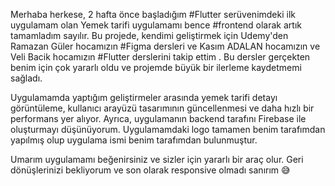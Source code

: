 Merhaba herkese, 2 hafta önce başladığım #Flutter serüvenimdeki ilk uygulamam olan Yemek tarifi uygulamamı bence #frontend olarak artık tamamladım sayılır. Bu projede, kendimi geliştirmek için Udemy'den Ramazan Güler hocamızın #Figma dersleri ve Kasım ADALAN hocamızın ve Veli Bacik hocamızın #Flutter derslerini takip ettim . Bu dersler gerçekten benim için çok yararlı oldu ve projemde büyük bir ilerleme kaydetmemi sağladı.

Uygulamamda yaptığım geliştirmeler arasında yemek tarifi detayı görüntüleme, kullanıcı arayüzü tasarımının güncellenmesi ve daha hızlı bir performans yer alıyor. Ayrıca, uygulamanın backend tarafını Firebase ile oluşturmayı düşünüyorum. Uygulamamdaki logo tamamen benim tarafımdan yapılmış olup uygulama ismi benim tarafımdan bulunmuştur.


Umarım uygulamamı beğenirsiniz ve sizler için yararlı bir araç olur. Geri dönüşlerinizi bekliyorum ve son olarak responsive olmadı sanırım 😅
